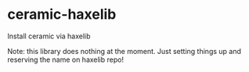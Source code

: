 # ceramic-haxelib

Install ceramic via haxelib

Note: this library does nothing at the moment. Just setting things up and reserving the name on haxelib repo!
